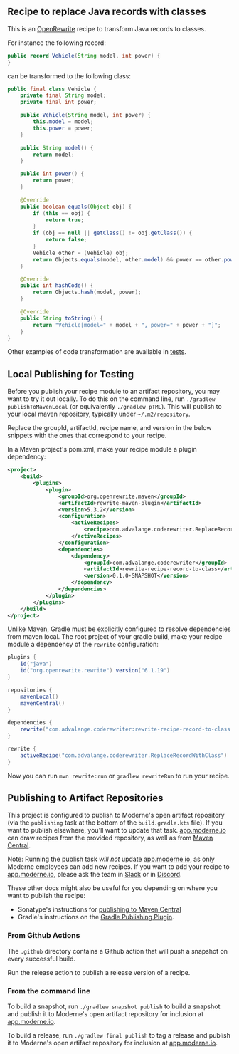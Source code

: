 ## Recipe to replace Java records with classes

This is an [OpenRewrite](https://docs.openrewrite.org/) recipe to transform Java records to classes.

For instance the following record:

```java
public record Vehicle(String model, int power) {
}
```

can be transformed to the following class:

```java
public final class Vehicle {
    private final String model;
    private final int power;

    public Vehicle(String model, int power) {
        this.model = model;
        this.power = power;
    }

    public String model() {
        return model;
    }

    public int power() {
        return power;
    }

    @Override
    public boolean equals(Object obj) {
        if (this == obj) {
            return true;
        }
        if (obj == null || getClass() != obj.getClass()) {
            return false;
        }
        Vehicle other = (Vehicle) obj;
        return Objects.equals(model, other.model) && power == other.power;
    }

    @Override
    public int hashCode() {
        return Objects.hash(model, power);
    }

    @Override
    public String toString() {
        return "Vehicle[model=" + model + ", power=" + power + "]";
    }
}
```

Other examples of code transformation are available in [tests](src/test/java/com/advalange/coderewriter/ReplaceRecordWithClassTest.java).

## Local Publishing for Testing

Before you publish your recipe module to an artifact repository, you may want to try it out locally.
To do this on the command line, run `./gradlew publishToMavenLocal` (or equivalently `./gradlew pTML`).
This will publish to your local maven repository, typically under `~/.m2/repository`.

Replace the groupId, artifactId, recipe name, and version in the below snippets with the ones that correspond to your recipe.

In a Maven project's pom.xml, make your recipe module a plugin dependency:
```xml
<project>
    <build>
        <plugins>
            <plugin>
                <groupId>org.openrewrite.maven</groupId>
                <artifactId>rewrite-maven-plugin</artifactId>
                <version>5.3.2</version>
                <configuration>
                    <activeRecipes>
                        <recipe>com.advalange.coderewriter.ReplaceRecordWithClass</recipe>
                    </activeRecipes>
                </configuration>
                <dependencies>
                    <dependency>
                        <groupId>com.advalange.coderewriter</groupId>
                        <artifactId>rewrite-recipe-record-to-class</artifactId>
                        <version>0.1.0-SNAPSHOT</version>
                    </dependency>
                </dependencies>
            </plugin>
        </plugins>
    </build>
</project>
```

Unlike Maven, Gradle must be explicitly configured to resolve dependencies from maven local.
The root project of your gradle build, make your recipe module a dependency of the `rewrite` configuration:

```groovy
plugins {
    id("java")
    id("org.openrewrite.rewrite") version("6.1.19")
}

repositories {
    mavenLocal()
    mavenCentral()
}

dependencies {
    rewrite("com.advalange.coderewriter:rewrite-recipe-record-to-class:0.1.0-SNAPSHOT")
}

rewrite {
    activeRecipe("com.advalange.coderewriter.ReplaceRecordWithClass")
}
```

Now you can run `mvn rewrite:run` or `gradlew rewriteRun` to run your recipe.

## Publishing to Artifact Repositories

This project is configured to publish to Moderne's open artifact repository (via the `publishing` task at the bottom of
the `build.gradle.kts` file). If you want to publish elsewhere, you'll want to update that task.
[app.moderne.io](https://app.moderne.io) can draw recipes from the provided repository, as well as from [Maven Central](https://search.maven.org).

Note:
Running the publish task _will not_ update [app.moderne.io](https://app.moderne.io), as only Moderne employees can
add new recipes. If you want to add your recipe to [app.moderne.io](https://app.moderne.io), please ask the
team in [Slack](https://join.slack.com/t/rewriteoss/shared_invite/zt-nj42n3ea-b~62rIHzb3Vo0E1APKCXEA) or in [Discord](https://discord.gg/xk3ZKrhWAb).

These other docs might also be useful for you depending on where you want to publish the recipe:

* Sonatype's instructions for [publishing to Maven Central](https://maven.apache.org/repository/guide-central-repository-upload.html)
* Gradle's instructions on the [Gradle Publishing Plugin](https://docs.gradle.org/current/userguide/publishing\_maven.html).

### From Github Actions

The `.github` directory contains a Github action that will push a snapshot on every successful build.

Run the release action to publish a release version of a recipe.

### From the command line

To build a snapshot, run `./gradlew snapshot publish` to build a snapshot and publish it to Moderne's open artifact repository for inclusion at [app.moderne.io](https://app.moderne.io).

To build a release, run `./gradlew final publish` to tag a release and publish it to Moderne's open artifact repository for inclusion at [app.moderne.io](https://app.moderne.io).
